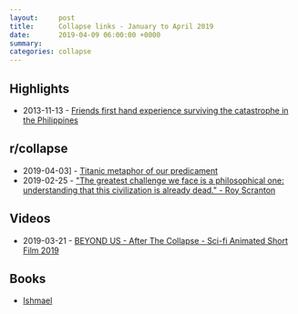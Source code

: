 ```yaml
---
layout:     post
title:      Collapse links - January to April 2019
date:       2019-04-09 06:00:00 +0000
summary:    
categories: collapse
---
```



## Highlights

- 2013-11-13 - [Friends first hand experience surviving the catastrophe in the Philippines](https://www.reddit.com/r/collapse/comments/1qsxdu/friends_first_hand_experience_surviving_the/)

## r/collapse

- 2019-04-03] - [Titanic metaphor of our predicament](https://www.reddit.com/r/collapse/comments/b8z1rq/titanic_metaphor_of_our_predicament/)
- 2019-02-25 - ["The greatest challenge we face is a philosophical one: understanding that this civilization is already dead." - Roy Scranton](https://www.reddit.com/r/collapse/comments/auidi8/the_greatest_challenge_we_face_is_a_philosophical/)

## Videos

- 2019-03-21 - [BEYOND US - After The Collapse - Sci-fi Animated Short Film 2019](https://youtu.be/3dU0qmlK2NM)


## Books


- [Ishmael](https://www.amazon.co.uk/Ishmael-Daniel-Quinn/dp/0553375407/ref=sr_1_1?keywords=ishmael&qid=1554842124&s=gateway&sr=8-1)
